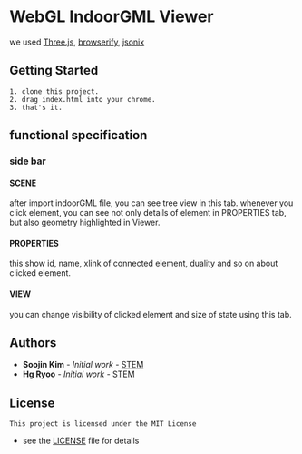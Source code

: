 # WebGL IndoorGML Viewer

we used [Three.js](http://threejs.org/), [browserify](http://browserify.org/), [jsonix](https://github.com/highsource/jsonix)

## Getting Started
```
1. clone this project.
2. drag index.html into your chrome.
3. that's it.
```
## functional specification

### side bar

#### SCENE

after import indoorGML file, you can see tree view in this tab.
whenever you click element, you can see not only details of element in PROPERTIES tab,
but also geometry highlighted in Viewer.

#### PROPERTIES

this show id, name, xlink of connected element, duality and so on about clicked element.

#### VIEW

you can change visibility of clicked element and size of state using this tab.


## Authors

* **Soojin Kim** - *Initial work* - [STEM](https://github.com/STEMLab)
* **Hg Ryoo** - *Initial work* - [STEM](https://github.com/STEMLab)

## License
```
This project is licensed under the MIT License 
```
- see the [LICENSE](LICENSE) file for details